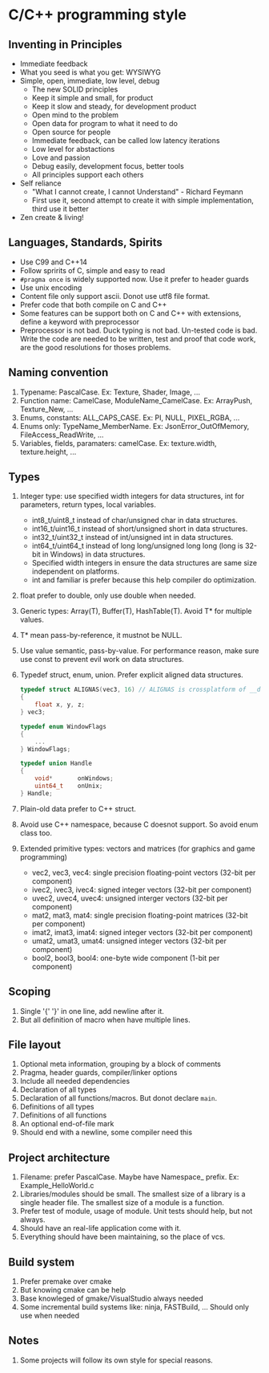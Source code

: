 # C/C++ programming style

## Inventing in Principles
- Immediate feedback
- What you seed is what you get: WYSIWYG
- Simple, open, immediate, low level, debug
    - The new SOLID principles
    - Keep it simple and small, for product
    - Keep it slow and steady, for development product
    - Open mind to the problem
    - Open data for program to what it need to do
    - Open source for people
    - Immediate feedback, can be called low latency iterations
    - Low level for abstactions
    - Love and passion
    - Debug easily, development focus, better tools
    - All principles support each others
- Self reliance
    - "What I cannot create, I cannot Understand" - Richard Feymann
    - First use it, second attempt to create it with simple implementation, third use it better
- Zen create & living! 

## Languages, Standards, Spirits
- Use C99 and C++14
- Follow spririts of C, simple and easy to read
- `#pragma once` is widely supported now. Use it prefer to header guards
- Use unix encoding
- Content file only support ascii. Donot use utf8 file format.
- Prefer code that both compile on C and C++
- Some features can be support both on C and C++ with extensions, define a keyword with preprocessor
- Preprocessor is not bad. Duck typing is not bad. Un-tested code is bad. Write the code are needed to be written, test and proof that code work, are the good resolutions for thoses problems. 

## Naming convention

1. Typename: PascalCase. Ex: Texture, Shader, Image, ...
2. Function name: CamelCase, ModuleName_CamelCase. Ex: ArrayPush, Texture_New, ...
3. Enums, constants: ALL_CAPS_CASE. Ex: PI, NULL, PIXEL_RGBA, ...
4. Enums only: TypeName_MemberName. Ex: JsonError_OutOfMemory, FileAccess_ReadWrite, ...
5. Variables, fields, paramaters: camelCase. Ex: texture.width, texture.height, ...

## Types

1. Integer type: use specified width integers for data structures, int for parameters, return types, local variables.
    + int8_t/uint8_t instead of char/unsigned char in data structures.
    + int16_t/uint16_t instead of short/unsigned short in data structures.
    + int32_t/uint32_t instead of int/unsigned int in data structures.
    + int64_t/uint64_t instead of long long/unsigned long long (long is 32-bit in Windows) in data structures.
    + Specified width integers in ensure the data structures are same size independent on platforms.
    + int and familiar is prefer because this help compiler do optimization.

2. float prefer to double, only use double when needed.
3. Generic types: Array(T), Buffer(T), HashTable(T). Avoid T* for multiple values.
4. T* mean pass-by-reference, it mustnot be NULL.
5. Use value semantic, pass-by-value. For performance reason, make sure use const to prevent evil work on data structures.
6. Typedef struct, enum, union. Prefer explicit aligned data structures.
    ```c
    typedef struct ALIGNAS(vec3, 16) // ALIGNAS is crossplatform of __declspec(align)
    {
        float x, y, z;
    } vec3;

    typedef enum WindowFlags
    {
        ...
    } WindowFlags;

    typedef union Handle
    {
        void*       onWindows;
        uint64_t    onUnix;
    } Handle;
    ```
7. Plain-old data prefer to C++ struct.
8. Avoid use C++ namespace, because C doesnot support. So avoid enum class too.
9. Extended primitive types: vectors and matrices (for graphics and game programming)
    + vec2, vec3, vec4: single precision floating-point vectors (32-bit per component)
    + ivec2, ivec3, ivec4: signed integer vectors (32-bit per component)
    + uvec2, uvec4, uvec4: unsigned interger vectors (32-bit per component)
    + mat2, mat3, mat4: single precision floating-point matrices (32-bit per component)
    + imat2, imat3, imat4: signed integer vectors (32-bit per component)
    + umat2, umat3, umat4: unsigned integer vectors (32-bit per component)
    + bool2, bool3, bool4: one-byte wide component (1-bit per component)

## Scoping

1. Single '{' '}' in one line, add newline after it.
2. But all definition of macro when have multiple lines.

## File layout

1. Optional meta information, grouping by a block of comments
2. Pragma, header guards, compiler/linker options
3. Include all needed dependencies
4. Declaration of all types
5. Declaration of all functions/macros. But donot declare `main`.
6. Definitions of all types
7. Definitions of all functions
8. An optional end-of-file mark
9. Should end with a newline, some compiler need this

## Project architecture

1. Filename: prefer PascalCase. Maybe have Namespace_ prefix. Ex: Example_HelloWorld.c
2. Libraries/modules should be small. The smallest size of a library is a single header file. The smallest size of a module is a function.
3. Prefer test of module, usage of module. Unit tests should help, but not always.
4. Should have an real-life application come with it.
5. Everything should have been maintaining, so the place of vcs.

## Build system

1. Prefer premake over cmake
2. But knowing cmake can be help
3. Base knowleged of gmake/VisualStudio always needed
4. Some incremental build systems like: ninja, FASTBuild, ... Should only use when needed
 
## Notes
1. Some projects will follow its own style for special reasons.
